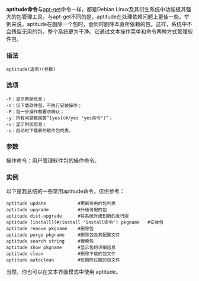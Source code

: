**aptitude命令**与[apt-get](#/apt-get "apt-get命令")命令一样，都是Debian Linux及其衍生系统中功能极其强大的包管理工具。与apt-get不同的是，aptitude在处理依赖问题上更佳一些。举例来说，aptitude在删除一个包时，会同时删除本身所依赖的包。这样，系统中不会残留无用的包，整个系统更为干净。它通过文本操作菜单和命令两种方式管理软件包。

### 语法  

```
aptitude(选项)(参数)
```

### 选项  

```
-h：显示帮助信息；
-d：仅下载软件包，不执行安装操作；
-P：每一步操作都要求确认；
-y：所有问题都回答“[yes](#/yes "yes命令")”；
-v：显示附加信息；
-u：启动时下载新的软件包列表。
```

### 参数  

操作命令：用户管理软件包的操作命令。

### 实例  

以下是我总结的一些常用aptitude命令，仅供参考：

```
aptitude update            #更新可用的包列表
aptitude upgrade           #升级可用的包
aptitude dist-upgrade      #将系统升级到新的发行版
aptitude [install](#/install "install命令") pkgname   #安装包
aptitude remove pkgname    #删除包
aptitude purge pkgname     #删除包及其配置文件
aptitude search string     #搜索包
aptitude show pkgname      #显示包的详细信息
aptitude clean             #删除下载的包文件
aptitude autoclean         #仅删除过期的包文件
```

当然，你也可以在文本界面模式中使用 aptitude。